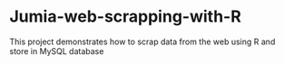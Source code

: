 # Jumia-web-scrapping-with-R
This project demonstrates how to scrap data from the web using R and  store in MySQL database
